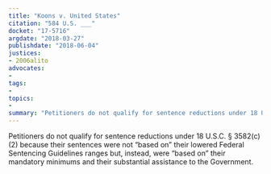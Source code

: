 ```yaml
---
title: "Koons v. United States"
citation: "584 U.S. ___"
docket: "17-5716"
argdate: "2018-03-27"
publishdate: "2018-06-04"
justices:
- 2006alito
advocates:
- 
tags:
- 
topics:
- 
summary: "Petitioners do not qualify for sentence reductions under 18 U.S.C. § 3582(c)(2) because their sentences were not “based on” their lowered Federal Sentencing Guidelines ranges but, instead, were “based on” their mandatory minimums and their substantial assistance to the Government."
---
```

Petitioners do not qualify for sentence reductions under 18 U.S.C. § 3582(c)(2) because their sentences were not “based on” their lowered Federal Sentencing Guidelines ranges but, instead, were “based on” their mandatory minimums and their substantial assistance to the Government.

